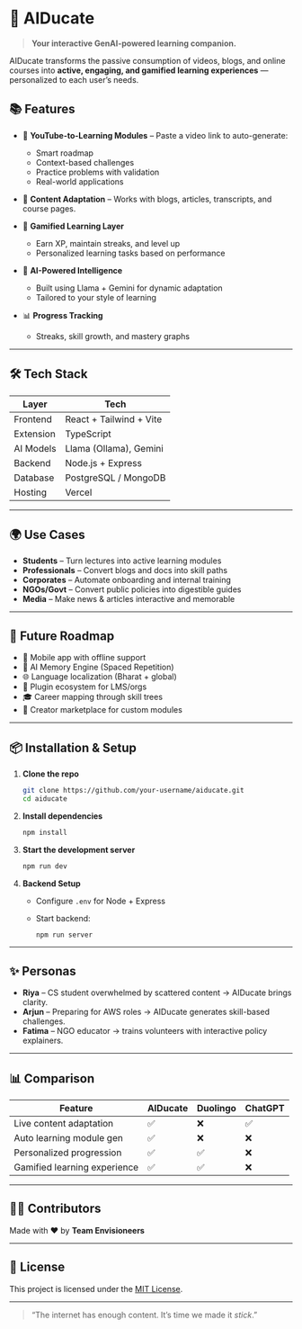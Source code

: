 
# 🧠 AIDucate

> **Your interactive GenAI-powered learning companion.**

AIDucate transforms the passive consumption of videos, blogs, and online courses into **active, engaging, and gamified learning experiences** — personalized to each user’s needs.


## 📚 Features

- 🎥 **YouTube-to-Learning Modules** – Paste a video link to auto-generate:
  - Smart roadmap
  - Context-based challenges
  - Practice problems with validation
  - Real-world applications

- 📄 **Content Adaptation** – Works with blogs, articles, transcripts, and course pages.

- 🧩 **Gamified Learning Layer**
  - Earn XP, maintain streaks, and level up
  - Personalized learning tasks based on performance

- 🤖 **AI-Powered Intelligence**
  - Built using Llama + Gemini for dynamic adaptation
  - Tailored to your style of learning

- 📊 **Progress Tracking**
  - Streaks, skill growth, and mastery graphs

---

## 🛠 Tech Stack

| Layer      | Tech                      |
|------------|---------------------------|
| Frontend   | React + Tailwind + Vite   |
| Extension  | TypeScript                |
| AI Models  | Llama (Ollama), Gemini    |
| Backend    | Node.js + Express         |
| Database   | PostgreSQL / MongoDB      |
| Hosting    | Vercel                    |

---

## 🌍 Use Cases

- **Students** – Turn lectures into active learning modules
- **Professionals** – Convert blogs and docs into skill paths
- **Corporates** – Automate onboarding and internal training
- **NGOs/Govt** – Convert public policies into digestible guides
- **Media** – Make news & articles interactive and memorable

---

## 🔮 Future Roadmap

- 📱 Mobile app with offline support
- 🧠 AI Memory Engine (Spaced Repetition)
- 🌐 Language localization (Bharat + global)
- 🧩 Plugin ecosystem for LMS/orgs
- 🎓 Career mapping through skill trees
- 💼 Creator marketplace for custom modules

---

## 📦 Installation & Setup

1. **Clone the repo**
   ```bash
   git clone https://github.com/your-username/aiducate.git
   cd aiducate


2. **Install dependencies**

   ```bash
   npm install
   ```

3. **Start the development server**

   ```bash
   npm run dev
   ```

4. **Backend Setup**

   * Configure `.env` for Node + Express
   * Start backend:

     ```bash
     npm run server
     ```

---

## ✨ Personas

* **Riya** – CS student overwhelmed by scattered content → AIDucate brings clarity.
* **Arjun** – Preparing for AWS roles → AIDucate generates skill-based challenges.
* **Fatima** – NGO educator → trains volunteers with interactive policy explainers.

---

## 📊 Comparison

| Feature                      | AIDucate | Duolingo | ChatGPT |
| ---------------------------- | -------- | -------- | ------- |
| Live content adaptation      | ✅        | ❌        | ✅       |
| Auto learning module gen     | ✅        | ❌        | ❌       |
| Personalized progression     | ✅        | ✅        | ❌       |
| Gamified learning experience | ✅        | ✅        | ❌       |

---

## 🧑‍💻 Contributors

Made with ❤️ by **Team Envisioneers**

---

## 📄 License

This project is licensed under the [MIT License](./LICENSE).

---

> “The internet has enough content. It’s time we made it *stick*.”

